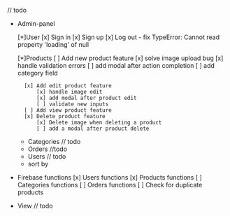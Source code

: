 // todo 

* Admin-panel

    [*]User
        [x] Sign in
        [x] Sign up
        [x] Log out - fix TypeError: Cannot read property 'loading' of null

    [*]Products
        [ ] Add new product feature 
            [x] solve image upload bug
            [x] handle validation errors
            [ ] add modal after action completion
            [ ] add category field

        [x] Add edit product feature
            [x] handle image edit
            [x] add modal after product edit
            [ ] validate new inputs
        [ ] Add view product feature
        [x] Delete product feature
            [x] Delete image when deleting a product
            [ ] add a modal after product delete

    * Categories 
    // todo
    * Orders
    //todo
    * Users
    // todo
    * sort by 

* Firebase functions
    [x] Users functions
    [x] Products functions
    [ ] Categories functions
    [ ] Orders functions
    [ ] Check for duplicate products

* View 
    // todo